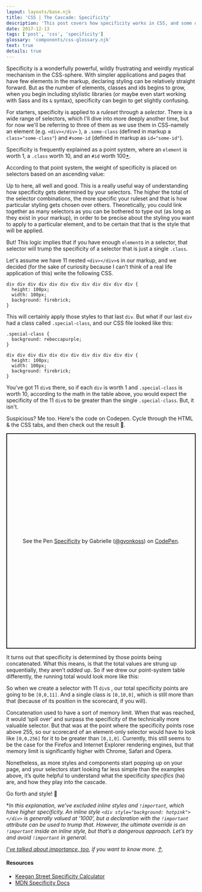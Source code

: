 ```yaml
---
layout: layouts/base.njk
title: 'CSS | The Cascade: Specificity'
description: 'This post covers how specificity works in CSS, and some of its unusual behaviour'
date: 2017-12-13
tags: ['post', 'css', 'specificity']
glossary: 'components/css-glossary.njk'
text: true
details: true
---
```

<span id="top"></span>
Specificity is a wonderfully powerful, wildly frustrating and weirdly mystical mechanism in the CSS-sphere. With simpler applications and pages that have few elements in the markup, declaring styling can be relatively straight forward. But as the number of elements, classes and ids begins to grow, when you begin including stylistic libraries (or maybe even start working with Sass and its `&` syntax), specificity can begin to get slightly confusing.

For starters, specificity is applied to a _ruleset_ through a _selector_. There is a wide range of selectors, which I'll dive into more deeply another time, but for now we'll be referring to three of them as we use them in CSS-namely an element (e.g. `<div></div>` ), a `.some-class` (defined in markup a `class="some-class"`) and `#some-id` (defined in markup as `id="some-id"`).

Specificity is frequently explained as a point system, where an `element` is worth 1, a `.class` worth 10, and an `#id` worth 100[*](#*).

According to that point system, the weight of specificity is placed on selectors based on an ascending value:
<script src="https://gist.github.com/gvonkoss/75cfb447a12d446b36db7072832666cb.js"></script>

Up to here, all well and good. This is a really useful way of understanding how specificity gets determined by your selectors. The higher the total of the selector combinations, the more specific your ruleset and that is how particular styling gets chosen over others. Theoretically, you could link together as many selectors as you can be bothered to type out (as long as they exist in your markup), in order to be precise about the styling you want to apply to a particular element, and to be certain that that is the style that will be applied.

But! This logic implies that if you have enough `element`s in a selector, that selector will trump the specificity of a selector that is just a single `.class`.

Let's assume we have 11 nested `<div></div>`s in our markup, and we decided (for the sake of curiosity because I can't think of a real life application of this) write the following CSS.

```
div div div div div div div div div div div div {
  height: 100px;
  width: 100px;
  background: firebrick;
}
```

This will certainly apply those styles to that last `div`. But what if our last `div` had a class called `.special-class`, and our CSS file looked like this:

```
.special-class {
  background: rebeccapurple;
}

div div div div div div div div div div div div {
  height: 100px;
  width: 100px;
  background: firebrick;
}
```

You've got 11 `div`s there, so if each `div` is worth 1 and `.special-class` is worth 10, according to the math in the table above, you would expect the specificity of the 11 `div`s to be greater than the single `.special-class`.
But, it isn't.

Suspicious? Me too. Here's the code on Codepen. 
Cycle through the HTML & the CSS tabs, and then check out the result 🤯. 

<p class="codepen" data-height="571" data-theme-id="dark" data-default-tab="html" data-user="gvonkoss" data-slug-hash="ppvRBL" style="height: 571px; box-sizing: border-box; display: flex; align-items: center; justify-content: center; border: 2px solid; margin: 1em 0; padding: 1em;" data-pen-title="Specificity">
  <span>See the Pen <a href="https://codepen.io/gvonkoss/pen/ppvRBL/">
  Specificity</a> by Gabrielle (<a href="https://codepen.io/gvonkoss">@gvonkoss</a>)
  on <a href="https://codepen.io">CodePen</a>.</span>
</p>
<script async src="https://static.codepen.io/assets/embed/ei.js"></script>

It turns out that specificity is determined by those points being concatenated. What this means, is that the total values are strung up sequentially, they aren’t _added_ up. So if we drew our point-system table differently, the running total would look more like this:

<script src="https://gist.github.com/gvonkoss/86fa14c0d050002a18e8cc13422884ef.js"></script>

So when we create a selector with 11 `div`s , our total specificity points are going to be `[0,0,11]`. And a single class is `[0,10,0]`, which is still more than that (because of its position in the scorecard, if you will).

Concatenation used to have a sort of memory limit. When that was reached, it would ‘spill over’ and surpass the specificity of the technically more valuable selector. But that was at the point where the specificity points rose above 255, so our scorecard of an element-only selector would have to look like `[0,0,256]` for it to be greater than `[0,1,0]`. Currently, this still seems to be the case for the Firefox and Internet Explorer rendering engines, but that memory limit is significantly higher with Chrome, Safari and Opera.

Nonetheless, as more styles and components start popping up on your page, and your selectors start looking far less simple than the examples above, it’s quite helpful to understand what the specificity _specifics_ (ha) are, and how they play into the cascade.

Go forth and style! 💪

<span id="*">*</span>_In this explanation, we’ve excluded inline styles and `!important`, which have higher specificity. An inline style `<div style="background: hotpink"></div>` is generally valued at ‘1000’, but a declaration with the `!important` attribute can be used to trump that. However, the ultimate override is an `!important` inside an inline style, but that’s a dangerous approach. Let’s try and avoid `!important` in general._

_[I’ve talked about importance, too](/writing/css-cascade-importance), if you want to know more. [↑](#top)._

#### Resources

- [Keegan Street Specificity Calculator](https://specificity.keegan.st)
- [MDN Specificity Docs](https://developer.mozilla.org/en-US/docs/Learn/CSS/Introduction_to_CSS/Cascade_and_inheritance)